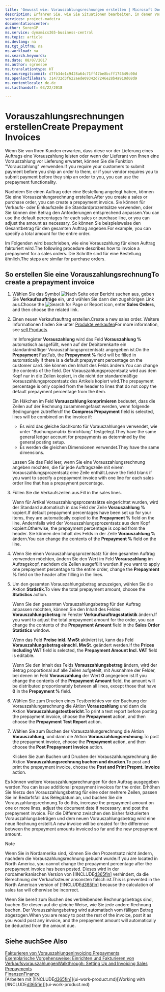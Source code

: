 ```yaml
---
title: 'Gewusst wie: Vorauszahlungsrechnungen erstellen | Microsoft Docs'
description: Erfahren Sie, wie Sie Situationen bearbeiten, in denen Vorauszahlung gefordert wird, oder Ihr Kreditor dies fordert.
services: project-madeira
documentationcenter: 
author: SorenGP
ms.service: dynamics365-business-central
ms.topic: article
ms.devlang: na
ms.tgt_pltfrm: na
ms.workload: na
ms.search.keywords: 
ms.date: 08/07/2017
ms.author: sgroespe
ms.translationtype: HT
ms.sourcegitcommit: d7fb34e1c9428a64c71ff47be8bcff174649c00d
ms.openlocfilehash: 314732d3f622aede09342d7246e28b4a910d08d9
ms.contentlocale: de-de
ms.lasthandoff: 03/22/2018

---
```

# <a name="create-prepayment-invoices"></a><span data-ttu-id="b4aab-103">Vorauszahlungsrechnungen erstellen</span><span class="sxs-lookup"><span data-stu-id="b4aab-103">Create Prepayment Invoices</span></span>
<span data-ttu-id="b4aab-104">Wenn Sie von Ihren Kunden erwarten, dass diese vor der Lieferung eines Auftrags eine Vorauszahlung leisten oder wenn der Lieferant von Ihnen eine Vorauszahlung vor Lieferung erwartet, können Sie die Funktion "Vorauszahlung" verwenden.</span><span class="sxs-lookup"><span data-stu-id="b4aab-104">If you require your customers to submit payment before you ship an order to them, or if your vendor requires you to submit payment before they ship an order to you, you can use the prepayment functionality.</span></span>  

<span data-ttu-id="b4aab-105">Nachdem Sie einen Auftrag oder eine Bestellung angelegt haben, können Sie eine Vorauszahlungsrechnung erstellen.</span><span class="sxs-lookup"><span data-stu-id="b4aab-105">After you create a sales or purchase order, you can create a prepayment invoice.</span></span> <span data-ttu-id="b4aab-106">Sie können für Verkaufs- oder Einkaufszeile die Standardprozentsätze verwenden, oder Sie können den Betrag den Anforderungen entsprechend anpassen.</span><span class="sxs-lookup"><span data-stu-id="b4aab-106">You can use the default percentages for each sales or purchase line, or you can adjust the amount as necessary.</span></span> <span data-ttu-id="b4aab-107">So können Sie beispielsweise den Gesamtbetrag für den gesamten Auftrag angeben.</span><span class="sxs-lookup"><span data-stu-id="b4aab-107">For example, you can specify a total amount for the entire order.</span></span>  

<span data-ttu-id="b4aab-108">Im Folgenden wird beschrieben, wie eine Vorauszahlung für einen Auftrag fakturiert wird.</span><span class="sxs-lookup"><span data-stu-id="b4aab-108">The following procedure describes how to invoice a prepayment for a sales orders.</span></span> <span data-ttu-id="b4aab-109">Die Schritte sind für eine Bestellung ähnlich.</span><span class="sxs-lookup"><span data-stu-id="b4aab-109">The steps are similar for purchase orders.</span></span>  

## <a name="to-create-a-prepayment-invoice"></a><span data-ttu-id="b4aab-110">So erstellen Sie eine Vorauszahlungsrechnung</span><span class="sxs-lookup"><span data-stu-id="b4aab-110">To create a prepayment invoice</span></span>  
1. <span data-ttu-id="b4aab-111">Wählen Sie das Symbol ![Nach Seite oder Bericht suchen](media/ui-search/search_small.png "Nach Seite oder Bericht suchen") aus, geben Sie **Verkaufsaufträge** ein, und wählen Sie dann den zugehörigen Link aus.</span><span class="sxs-lookup"><span data-stu-id="b4aab-111">Choose the ![Search for Page or Report](media/ui-search/search_small.png "Search for Page or Report icon") icon, enter **Sales Orders**, and then choose the related link.</span></span>  
2. <span data-ttu-id="b4aab-112">Einen neuen Verkaufsauftrag erstellen.</span><span class="sxs-lookup"><span data-stu-id="b4aab-112">Create a new sales order.</span></span> <span data-ttu-id="b4aab-113">Weitere Informationen finden Sie unter [Produkte verkaufen](sales-how-sell-products.md)</span><span class="sxs-lookup"><span data-stu-id="b4aab-113">For more information, see [sell Products](sales-how-sell-products.md).</span></span>  

    <span data-ttu-id="b4aab-114">Im Inforegister **Vorauszahlung** wird das Feld **Vorauszahlung %** automatisch ausgefüllt, wenn auf der Debitorenkarte ein standardmäßiger Vorauszahlungsprozentsatz angegeben ist.</span><span class="sxs-lookup"><span data-stu-id="b4aab-114">On the **Prepayment** FastTab, the **Prepayment %** field will be filled in automatically if there is a default prepayment percentage on the customer card.</span></span> <span data-ttu-id="b4aab-115">Sie können den Inhalt des Felds ändern.</span><span class="sxs-lookup"><span data-stu-id="b4aab-115">You can change the contents of the field.</span></span> <span data-ttu-id="b4aab-116">Der Vorauszahlungsprozentsatz wird aus dem Kopf nur in die Zeilen kopiert, in die nicht der standardmäßige Vorauszahlungsprozentsatz des Artikels kopiert wird.</span><span class="sxs-lookup"><span data-stu-id="b4aab-116">The prepayment percentage is only copied from the header to lines that do not copy the default prepayment percentage from the item.</span></span>  

    <span data-ttu-id="b4aab-117">Ein Häkchen im Feld **Vorauszahlung komprimieren** bedeutet, dass die Zeilen auf der Rechnung zusammengefasst werden, wenn folgende Bedingungen zutreffen:</span><span class="sxs-lookup"><span data-stu-id="b4aab-117">If the **Compress Prepayment** field is selected, lines will be combined on the invoice if:</span></span>  
    - <span data-ttu-id="b4aab-118">Es wird das gleiche Sachkonto für Vorauszahlungen verwendet, wie unter "Buchungsmatrix Einrichtung" festgelegt.</span><span class="sxs-lookup"><span data-stu-id="b4aab-118">They have the same general ledger account for prepayments as determined by the general posting setup.</span></span>  
    - <span data-ttu-id="b4aab-119">Es werden die gleichen Dimensionen verwendet.</span><span class="sxs-lookup"><span data-stu-id="b4aab-119">They have the same dimensions.</span></span>  

    <span data-ttu-id="b4aab-120">Lassen Sie das Feld leer, wenn Sie eine Vorauszahlungsrechnung angeben möchten, die für jede Auftragszeile mit einem Vorauszahlungsprozentsatz eine Zeile enthält.</span><span class="sxs-lookup"><span data-stu-id="b4aab-120">Leave the field blank if you want to specify a prepayment invoice with one line for each sales order line that has a prepayment percentage.</span></span>  

3. <span data-ttu-id="b4aab-121">Füllen Sie die Verkaufszeilen aus.</span><span class="sxs-lookup"><span data-stu-id="b4aab-121">Fill in the sales lines.</span></span>  

    <span data-ttu-id="b4aab-122">Wenn für Artikel Vorauszahlungsprozentsätze eingerichtet wurden, wird der Standard automatisch in das Feld  der Zeile **Vorauszahlung %** kopiert.</span><span class="sxs-lookup"><span data-stu-id="b4aab-122">If default prepayment percentages have been set up for your items, they are automatically copied to the **Prepayment %** field on the line.</span></span> <span data-ttu-id="b4aab-123">Andernfalls wird der Vorauszahlungsprozentsatz aus dem Kopf kopiert.</span><span class="sxs-lookup"><span data-stu-id="b4aab-123">Otherwise, the prepayment percentage is copied from the header.</span></span> <span data-ttu-id="b4aab-124">Sie können den Inhalt des Felds  in der Zeile **Vorauszahlung %** ändern.</span><span class="sxs-lookup"><span data-stu-id="b4aab-124">You can change the contents of the **Prepayment %** field on the line.</span></span>  
4. <span data-ttu-id="b4aab-125">Wenn Sie einen Vorauszahlungsprozentsatz für den gesamten Auftrag verwenden möchten, ändern Sie den Wert im Feld **Vorauszahlung** im Auftragskopf, nachdem die Zeilen ausgefüllt wurden.</span><span class="sxs-lookup"><span data-stu-id="b4aab-125">If you want to apply one prepayment percentage to the entire order, change the **Prepayment %** field on the header after filling in the lines.</span></span>  
5. <span data-ttu-id="b4aab-126">Um den gesamten Vorauszahlungsbetrag anzuzeigen, wählen Sie die Aktion **Statistik**.</span><span class="sxs-lookup"><span data-stu-id="b4aab-126">To view the total prepayment amount, choose the **Statistics** action.</span></span>

    <span data-ttu-id="b4aab-127">Wenn Sie den gesamten Vorauszahlungsbetrag für den Auftrag anpassen möchten, können Sie den Inhalt des Feldes **Vorauszahlungsbetrag** im Fenster **Verkaufsauftragsstatistik** ändern.</span><span class="sxs-lookup"><span data-stu-id="b4aab-127">If you want to adjust the total prepayment amount for the order, you can change the contents of the **Prepayment Amount** field in the **Sales Order Statistics** window.</span></span>  

    <span data-ttu-id="b4aab-128">Wenn das Feld **Preise inkl. MwSt** aktiviert ist, kann das Feld **Vorauszahlungsbetrag einschl. MwSt**. geändert werden.</span><span class="sxs-lookup"><span data-stu-id="b4aab-128">If the **Prices Including VAT** field is selected, the **Prepayment Amount Incl. VAT** field is editable.</span></span>  

    <span data-ttu-id="b4aab-129">Wenn Sie den Inhalt des Felds **Vorauszahlungsbetrag** ändern, wird der Betrag proportional auf alle Zeilen aufgeteilt, mit Ausnahme der Felder, bei denen im Feld **Vorauszahlung** der Wert **0** angegeben ist.</span><span class="sxs-lookup"><span data-stu-id="b4aab-129">If you change the contents of the **Prepayment Amount** field, the amount will be distributed proportionately between all lines, except those that have **0** in the **Prepayment %** field.</span></span>  
6. <span data-ttu-id="b4aab-130">Wählen Sie zum Drucken eines Testberichtes vor der Buchung der Vorauszahlungsrechnung die Aktion **Vorauszahlung** und dann die Aktion **Vorauszahlungstestbericht**.</span><span class="sxs-lookup"><span data-stu-id="b4aab-130">To print a test report before posting the prepayment invoice, choose the **Prepayment** action, and then choose the **Prepayment Test Report** action.</span></span>  
7. <span data-ttu-id="b4aab-131">Wählen Sie zum Buchen der Vorauszahlungsrechnung die Aktion **Vorauszahlung**, und dann die Aktion **Vorauszahlungsrechnung**.</span><span class="sxs-lookup"><span data-stu-id="b4aab-131">To post the prepayment invoice, choose the **Prepayment** action, and then choose the **Post Prepayment Invoice** action.</span></span>  

    <span data-ttu-id="b4aab-132">Klicken Sie zum Buchen und Drucken der Vorauszahlungsrechnung die Aktion **Vorauszahlungsrechnung buchen und drucken**.</span><span class="sxs-lookup"><span data-stu-id="b4aab-132">To post and print the prepayment invoice, choose the **Post and Print Prepmt. Invoice** action.</span></span>  

<span data-ttu-id="b4aab-133">Es können weitere Vorauszahlungsrechnungen für den Auftrag ausgegeben werden.</span><span class="sxs-lookup"><span data-stu-id="b4aab-133">You can issue additional prepayment invoices for the order.</span></span> <span data-ttu-id="b4aab-134">Erhöhen Sie hierzu den Vorauszahlungsbetrag für eine oder mehrere Zeilen, passen Sie im Bedarfsfall das Belegdatum an, und buchen Sie die Vorauszahlungsrechnung.</span><span class="sxs-lookup"><span data-stu-id="b4aab-134">To do this, increase the prepayment amount on one or more lines, adjust the document date if necessary, and post the prepayment invoice.</span></span> <span data-ttu-id="b4aab-135">Für die Differenz zwischen den bisher fakturierten Vorauszahlungsbeträgen und dem neuen Vorauszahlungsbetrag wird eine neue Rechnung erstellt.</span><span class="sxs-lookup"><span data-stu-id="b4aab-135">A new invoice will be created for the difference between the prepayment amounts invoiced so far and the new prepayment amount.</span></span>  

> [!NOTE]  
>  <span data-ttu-id="b4aab-136">Wenn Sie in Nordamerika sind, können Sie den Prozentsatz nicht ändern, nachdem die Vorauszahlungsrechnung gebucht wurde.</span><span class="sxs-lookup"><span data-stu-id="b4aab-136">If you are located in North America, you cannot change the prepayment percentage after the prepayment invoice has been posted.</span></span> <span data-ttu-id="b4aab-137">Dieses wird in der nordamerikanischen Version von [!INCLUDE[d365fin](includes/d365fin_md.md)] verhindert, da die Berechnung der Verkaufssteuer ansonsten falsch ist.</span><span class="sxs-lookup"><span data-stu-id="b4aab-137">This is prevented in the North American version of [!INCLUDE[d365fin](includes/d365fin_md.md)] because the calculation of sales tax will otherwise be incorrect.</span></span>  

 <span data-ttu-id="b4aab-138">Wenn Sie bereit zum Buchen des verbleibenden Rechnungsbetrags sind, buchen Sie diesen auf die gleiche Weise, wie Sie jede andere Rechnung buchen. Der Vorauszahlungsbetrag wird automatisch vom fälligen Betrag abgezogen.</span><span class="sxs-lookup"><span data-stu-id="b4aab-138">When you are ready to post the rest of the invoice, post it as you would post any invoice, and the prepayment amount will automatically be deducted from the amount due.</span></span>  

## <a name="see-also"></a><span data-ttu-id="b4aab-139">Siehe auch</span><span class="sxs-lookup"><span data-stu-id="b4aab-139">See Also</span></span>  
[<span data-ttu-id="b4aab-140">Fakturieren von Vorauszahlungen</span><span class="sxs-lookup"><span data-stu-id="b4aab-140">Invoicing Prepayments</span></span>](finance-invoice-prepayments.md)  
[<span data-ttu-id="b4aab-141">Exemplarische Vorgehensweise: Einrichten und Fakturieren von Verkaufsvorauszahlungen</span><span class="sxs-lookup"><span data-stu-id="b4aab-141">Walkthrough: Setting Up and Invoicing Sales Prepayments</span></span>](walkthrough-setting-up-and-invoicing-sales-prepayments.md)  
[<span data-ttu-id="b4aab-142">Finanzen</span><span class="sxs-lookup"><span data-stu-id="b4aab-142">Finance</span></span>](finance.md)  
<span data-ttu-id="b4aab-143">[Arbeiten mit [!INCLUDE[d365fin](includes/d365fin_md.md)]](ui-work-product.md)</span><span class="sxs-lookup"><span data-stu-id="b4aab-143">[Working with [!INCLUDE[d365fin](includes/d365fin_md.md)]](ui-work-product.md)</span></span>


